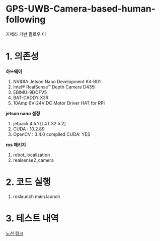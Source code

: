 # GPS-UWB-Camera-based-human-following
카메라 기반 팔로우 미
# 1. 의존성
**하드웨어**
1. NVIDIA Jetson Nano Development Kit-B01
2. Intel® RealSense™ Depth Camera D435i 
3. EBIMU-9DOFV5
4. BAT-CADDY X3R
5. 10Amp 6V-24V DC Motor Driver HAT for RPI

**jetson nano 설정**
1. jetpack 4.5.1 [L4T 32.5.2]
2. CUDA : 10.2.89
3. OpenCV : 3.4.0 compiled CUDA: YES

**ros 패키지**
1. robot_localization
2. realsense2_camera

# 2. 코드 실행
1. roslaunch main.launch

# 3. 테스트 내역
[노션 링크](https://incredible-guanaco-c7c.notion.site/9fff8828e2704d5f927a8c35a9406e19)
